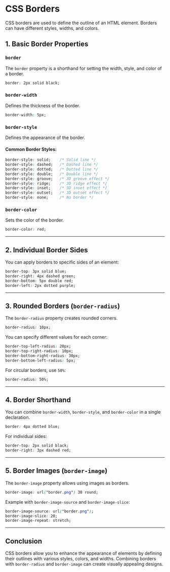 # CSS Borders

CSS borders are used to define the outline of an HTML element. Borders can have different styles, widths, and colors.

## 1. Basic Border Properties

### `border`
The `border` property is a shorthand for setting the width, style, and color of a border.
```css
border: 2px solid black;
```

### `border-width`
Defines the thickness of the border.
```css
border-width: 5px;
```

### `border-style`
Defines the appearance of the border.

#### Common Border Styles:
```css
border-style: solid;    /* Solid line */
border-style: dashed;   /* Dashed line */
border-style: dotted;   /* Dotted line */
border-style: double;   /* Double line */
border-style: groove;   /* 3D groove effect */
border-style: ridge;    /* 3D ridge effect */
border-style: inset;    /* 3D inset effect */
border-style: outset;   /* 3D outset effect */
border-style: none;     /* No border */
```

### `border-color`
Sets the color of the border.
```css
border-color: red;
```

---

## 2. Individual Border Sides
You can apply borders to specific sides of an element:
```css
border-top: 3px solid blue;
border-right: 4px dashed green;
border-bottom: 5px double red;
border-left: 2px dotted purple;
```

---

## 3. Rounded Borders (`border-radius`)
The `border-radius` property creates rounded corners.
```css
border-radius: 10px;
```
You can specify different values for each corner:
```css
border-top-left-radius: 20px;
border-top-right-radius: 10px;
border-bottom-right-radius: 30px;
border-bottom-left-radius: 5px;
```

For circular borders, use `50%`:
```css
border-radius: 50%;
```

---

## 4. Border Shorthand
You can combine `border-width`, `border-style`, and `border-color` in a single declaration.
```css
border: 4px dotted blue;
```
For individual sides:
```css
border-top: 2px solid black;
border-right: 3px dashed red;
```

---

## 5. Border Images (`border-image`)
The `border-image` property allows using images as borders.
```css
border-image: url("border.png") 30 round;
```

Example with `border-image-source` and `border-image-slice`:
```css
border-image-source: url("border.png");
border-image-slice: 20;
border-image-repeat: stretch;
```

---

## Conclusion
CSS borders allow you to enhance the appearance of elements by defining their outlines with various styles, colors, and widths. Combining borders with `border-radius` and `border-image` can create visually appealing designs.
